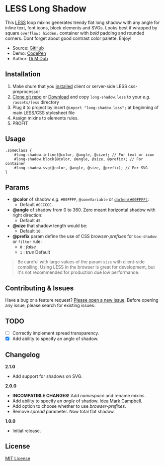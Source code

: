 # LESS Long Shadow

This [LESS](http://lesscss.org/) loop mixins generates trendy flat long shadow with any angle for inline text, font icons, block elements and SVGs. Looks best if wrapped by square `overflow: hidden;` container with _bold_ padding and rounded corners. Dont forget about good contrast color palette. Enjoy!

* Source: [GitHub](https://github.com/zensimilia/less-long-shadow)
* Demo: [CodePen](http://codepen.io/zensimilia/full/XbVgNx/)
* Author: [Di M Dub](https://twitter.com/zensimilia)

## Installation

1. Make shure that you [installed](http://lesscss.org/) client or server-side LESS css-preprocessor
2. [Clone git repo](https://github.com/zensimilia/less-long-shadow/fork) or [Download](https://github.com/zensimilia/less-long-shadow/archive/master.zip) and copy `long-shadow.less` to your _e.g._ `/assets/less` directory
3. Plug it to project by insert `@import "long-shadow.less";` at beginning of main LESS/CSS stylesheet file
4. Assign mixins to elements rules.
5. PROFIT

## Usage

```less
.someClass {
    #long-shadow.inline(@color, @angle, @size); // For text or icon
    #long-shadow.block(@color, @angle, @size, @prefix); // For container
    #long-shadow.svg(@color, @angle, @size, @prefix); // For SVG
}
```

## Params

* __@color__ of shadow _e.g._ `#00FFFF`, `@someVariable` or [`darken(#00FFFF)`](http://lesscss.org/functions/#color-operations-darken):
  * Default `#CCCCCC`.
* __@angle__ of shadow from 0 to 360. Zero meant horizontal shadow with right direction:
  * Default `45`.
* __@size__ that shadow length would be:
  * Default `10`.
* __@prefix__ param define the use of CSS _browser-prefixes_ for `box-shadow` or `filter` rule:
  * `0` : _false_
  * `1` : _true_ Default

> Be careful with large values of the param `size` with client-side compiling. Using LESS in the browser is great for development, but it's not recommended for production due low performance.

## Contributing & Issues

Have a bug or a feature request? [Please open a new issue](https://github.com/zensimilia/less-long-shadow/issues). Before opening any issue, please search for existing issues.

## TODO

- [ ] Correctly implement spread transparency.
- [x] Add ability to specify an angle of shadow.

## Changelog

__2.1.0__
* Add support for shadows on SVG.

__2.0.0__
* __INCOMPATIBLE CHANGES!__ Add _namespace_ and rename mixins.
* Add ability to specify an _angle_ of shadow. Idea [Mark Campbell](https://github.com/artsmc).
* Add option to choose whether to use _browser-prefixes_.
* Remove _spread_ parameter. Now total flat shadow.

__1.0.0__
* Initial release.

## License

[MIT License](LICENSE.md)